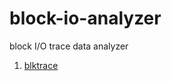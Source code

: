# block-io-analyzer
block I/O trace data analyzer

1. [blktrace](https://linux.die.net/man/8/blktrace)
